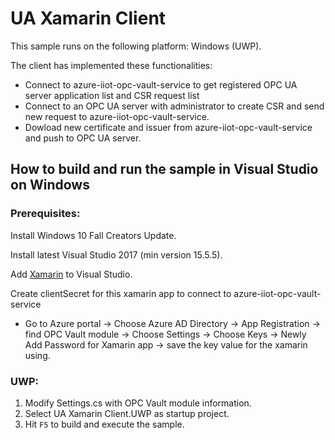 # UA Xamarin Client
This sample runs on the following platform: Windows (UWP).

The client has implemented these functionalities:
- Connect to azure-iiot-opc-vault-service to get registered OPC UA server application list and CSR request list
- Connect to an OPC UA server with administrator to create CSR and send new request to azure-iiot-opc-vault-service.
- Dowload new certificate and issuer from azure-iiot-opc-vault-service and push to OPC UA server.

## How to build and run the sample in Visual Studio on Windows

### Prerequisites:
Install Windows 10 Fall Creators Update.

Install latest Visual Studio 2017 (min version 15.5.5).

Add [Xamarin](https://developer.xamarin.com/guides/cross-platform/getting_started/installation/windows/#vs2017) to Visual Studio.

Create clientSecret for this xamarin app to connect to azure-iiot-opc-vault-service
- Go to Azure portal -> Choose Azure AD Directory -> App Registration -> find OPC Vault module -> Choose Settings -> Choose Keys -> Newly Add Password for Xamarin app -> save the key value for the xamarin using.


### UWP:
1. Modify Settings.cs with OPC Vault module information.
2. Select UA Xamarin Client.UWP as startup project.
3. Hit `F5` to build and execute the sample.

